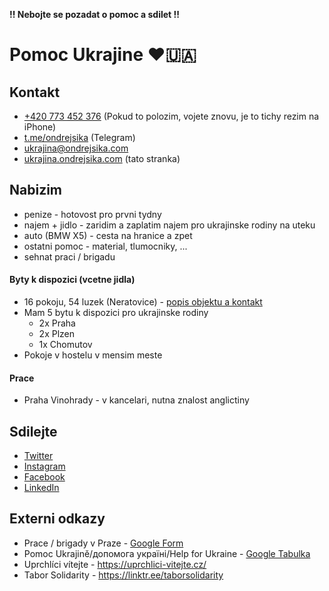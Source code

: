 **!! Nebojte se pozadat o pomoc a sdilet !!**

# Pomoc Ukrajine ❤️🇺🇦

## Kontakt

- [+420 773 452 376](tel:+420773452376) (Pokud to polozim, vojete znovu, je to tichy rezim na iPhone)
- [t.me/ondrejsika](https://t.me/ondrejsika) (Telegram)
- <ukrajina@ondrejsika.com>
- [ukrajina.ondrejsika.com](https://ukrajina.ondrejsika.com) (tato stranka)

## Nabizim

- penize - hotovost pro prvni tydny
- najem + jidlo - zaridim a zaplatim najem pro ukrajinske rodiny na uteku
- auto (BMW X5) - cesta na hranice a zpet
- ostatni pomoc - material, tlumocniky, ...
- sehnat praci / brigadu

#### Byty k dispozici (vcetne jidla)

- 16 pokoju, 54 luzek (Neratovice) - [popis objektu a kontakt](https://docs.google.com/spreadsheets/u/0/d/1QL2HTJeRw3uVwwpxyYb_TY7Dq6vJUJkwbtbengKtTHQ/htmlview)
- Mam 5 bytu k dispozici pro ukrajinske rodiny
  - 2x Praha
  - 2x Plzen
  - 1x Chomutov
- Pokoje v hostelu v mensim meste

#### Prace

- Praha Vinohrady - v kancelari, nutna znalost anglictiny

## Sdilejte

- [Twitter](https://twitter.com/ondrejsika/status/1497899052637298689)
- [Instagram](https://www.instagram.com/p/Caevt_FM_g-/)
- [Facebook](https://www.facebook.com/ondrejsika/posts/4864123750349265)
- [LinkedIn](https://www.linkedin.com/posts/ondrejsika_ukrajinaondrejsikacom-activity-6903672155855212544-wUGH)

## Externi odkazy

- Prace / brigady v Praze - [Google Form](https://docs.google.com/forms/d/e/1FAIpQLScMb7oG3BmomnWruUGhjkeO9y6D7Of8xEI_NDOuDUEG6zuBFg/viewform)
- Pomoc Ukrajině/допомога україні/Help for Ukraine - [Google Tabulka](https://docs.google.com/spreadsheets/u/0/d/1DM88oiMTYQ7gtmzMmXz1WEdqHF76qyTkiwggLxXQL8M/htmlview?fbclid=IwAR3ycG36U6uslaZLwqqdgo6VZbmaHsnrTqrwiMWDWgr8PZyLVbKVaqDB6M8)
- Uprchlíci vítejte - <https://uprchlici-vitejte.cz/>
- Tabor Solidarity - <https://linktr.ee/taborsolidarity>
